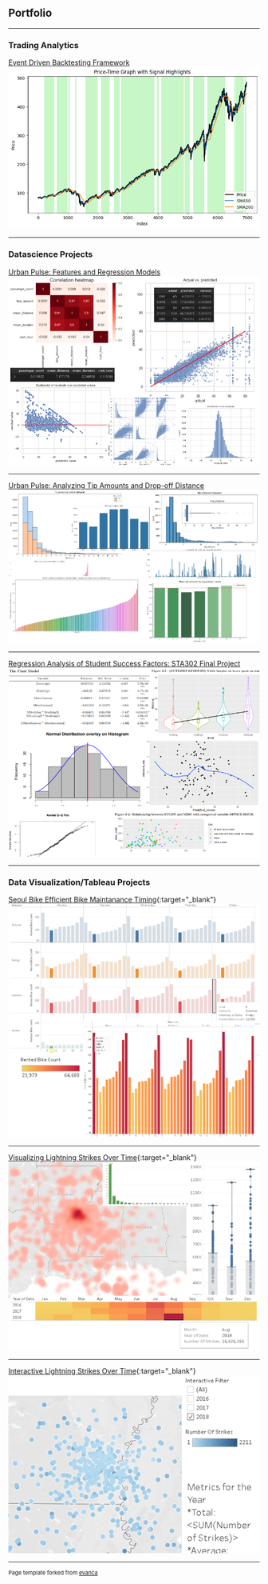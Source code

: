 ## Portfolio

---
### Trading Analytics

[Event Driven Backtesting Framework](/event_driven_backtest/readme_event_driven_backtest.md)
<img src="event_driven_backtest\tco signal highlights.png"/>

---

### Datascience Projects

[Urban Pulse: Features and Regression Models](/project2_4and5)
<img src="images/project 2/cumul.png?raw=true"/>

---
[Urban Pulse: Analyzing Tip Amounts and Drop-off Distance](/course1)
<img src="images/project1/cumul.png?raw=true"/>

---
[Regression Analysis of Student Success Factors: STA302 Final Project](/stats_project)
<img src="images/misc pics/school project.png?raw=true"/>

---

### Data Visualization/Tableau Projects

[Seoul Bike Efficient Bike Maintanance Timing](https://public.tableau.com/views/SeoulBikeEfficientBikeMaintananceTiming/Sheet12?:language=en-US&:display_count=n&:origin=viz_share_link){:target="_blank"}
<img src="images/tableua/bikes.png?raw=true"/>

---
[Visualizing Lightning Strikes Over Time](https://public.tableau.com/views/Long-LatmapsHeatmapsBoxplotsHistograms/Sheet1?:language=en-US&:display_count=n&:origin=viz_share_link){:target="_blank"}
<img src="images/tableua/lightning visuals2.png?raw=true"/>

---
[Interactive Lightning Strikes Over Time](https://public.tableau.com/views/InteractiveLightningStrikesOverTime/Dashboard1?:language=en-US&:display_count=n&:origin=viz_share_link){:target="_blank"}
<img src="images/tableua/lightning.png?raw=true"/>

---
<p style="font-size:11px">Page template forked from <a href="https://github.com/evanca/quick-portfolio">evanca</a></p>
<!-- Remove above link if you don't want to attibute -->
